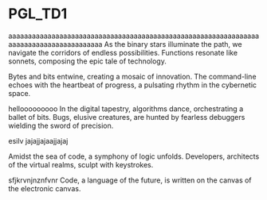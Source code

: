 # PGL_TD1
aaaaaaaaaaaaaaaaaaaaaaaaaaaaaaaaaaaaaaaaaaaaaaaaaaaaaaaaaaaaaaaaaaaaaaaaaaaaaaaaaaaaaaaa
As the binary stars illuminate the path, we navigate the corridors of endless possibilities. Functions resonate like sonnets, composing the epic tale of technology.

Bytes and bits entwine, creating a mosaic of innovation. The command-line echoes with the heartbeat of progress, a pulsating rhythm in the cybernetic space.

hellooooooooo
In the digital tapestry, algorithms dance, orchestrating a ballet of bits. Bugs, elusive creatures, are hunted by fearless debuggers wielding the sword of precision.

esilv
jajajjajaajjajaj

Amidst the sea of code, a symphony of logic unfolds. Developers, architects of the virtual realms, sculpt with keystrokes.

sfjkrvnjnznfvnr
Code, a language of the future, is written on the canvas of the electronic canvas.

